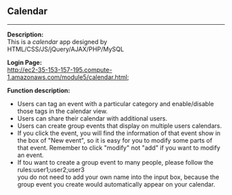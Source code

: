## Calendar
***
**Description:**  
This is a *calendar* app designed by HTML/CSS/JS/jQuery/AJAX/PHP/MySQL  
  
**Login Page:**  
http://ec2-35-153-157-195.compute-1.amazonaws.com/module5/calendar.html;   

**Function description:**  
+ Users can tag an event with a particular category and enable/disable those tags in the calendar view.  
+ Users can share their calendar with additional users.   
+ Users can create group events that display on multiple users calendars.  
+ If you click the event, you will find the information of that event show in the box of "New event", so it is easy for you to modify some parts of that event. Remember to click "modify" not "add" if you want to modify an event.  
+ If tou want to create a group event to many people, please follow the rules:user1;user2;user3  
you do not need to add your own name into the input box, because the group event you create would automatically appear on your calendar. 



